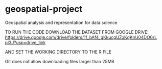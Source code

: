 # geospatial-project
Geospatial analysis and representation for data science

TO RUN THE CODE DOWNLOAD THE DATASET FROM GOOGLE DRIVE: https://drive.google.com/drive/folders/1f_bAf4_gKkucgUZxKgKnU04DO6rLpl3J?usp=drive_link

AND SET THE WORKING DIRECTORY TO THE R FILE

Git does not allow downloading files larger than 25MB
